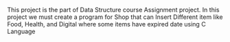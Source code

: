 This project is the part of Data Structure course Assignment project. In this project we must create a program for Shop that can Insert Different item like Food, Health, and Digital where some items have expired date using C Language
